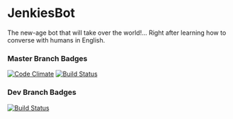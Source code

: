 # JenkiesBot

The new-age bot that will take over the world!... Right after learning how to converse with humans in English.

### Master Branch Badges

[![Code Climate](https://codeclimate.com/github/AlluringLabs/JenkiesBot/badges/gpa.svg)](https://codeclimate.com/github/AlluringLabs/JenkiesBot)
[![Build Status](https://travis-ci.org/AlluringLabs/JenkiesBot.svg?branch=master)](https://travis-ci.org/AlluringLabs/JenkiesBot)


### Dev Branch Badges

[![Build Status](https://travis-ci.org/AlluringLabs/JenkiesBot.svg?branch=dev)](https://travis-ci.org/AlluringLabs/JenkiesBot)
